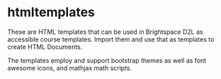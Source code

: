 # htmltemplates

These are HTML templates that can be used in Brightspace D2L as accessible course templates. 
Import them and use that as templates to create HTML Documents.

The templates employ and support bootstrap themes as well as font awesome icons, and mathjax math scripts.
